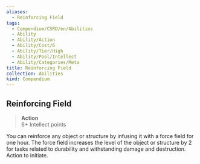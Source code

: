 ```yaml
---
aliases:
  - Reinforcing Field
tags:
  - Compendium/CSRD/en/Abilities
  - Ability
  - Ability/Action
  - Ability/Cost/6
  - Ability/Tier/High
  - Ability/Pool/Intellect
  - Ability/Categories/Meta
title: Reinforcing Field
collection: Abilities
kind: Compendium
---
```

## Reinforcing Field  
>**Action**  
>6+ Intellect points
  
You can reinforce any object or structure by infusing it with a force field for one hour. The force field increases the level of the object or structure by 2 for tasks related to durability and withstanding damage and destruction. Action to initiate.
